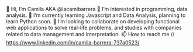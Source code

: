 👋 Hi, I’m  Camila AKA @lacamibarrera
👀 I’m interested in programming, data analysis.
🌱 I’m currently learning Javascript and Data Analysis, planning to learn Python soon.
💞️ I’m looking to collaborate on developing functional web applications to solve real-life problems,
and studies with companies related to data management and interpretation.
📫 How to reach me // https://www.linkedin.com/in/camila-barrera-737a0523/

